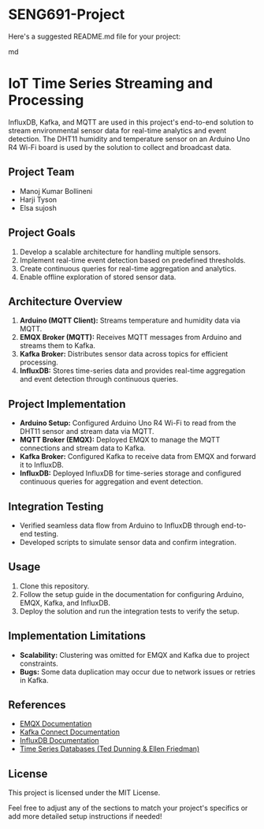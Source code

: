 # SENG691-Project

Here's a suggested README.md file for your project:

md
# IoT Time Series Streaming and Processing

InfluxDB, Kafka, and MQTT are used in this project's end-to-end solution to stream environmental sensor data for real-time analytics and event detection. The DHT11 humidity and temperature sensor on an Arduino Uno R4 Wi-Fi board is used by the solution to collect and broadcast data.

## Project Team
- Manoj Kumar Bollineni
- Harji Tyson
- Elsa sujosh

## Project Goals
1. Develop a scalable architecture for handling multiple sensors.
2. Implement real-time event detection based on predefined thresholds.
3. Create continuous queries for real-time aggregation and analytics.
4. Enable offline exploration of stored sensor data.

## Architecture Overview
1. **Arduino (MQTT Client):** Streams temperature and humidity data via MQTT.
2. **EMQX Broker (MQTT):** Receives MQTT messages from Arduino and streams them to Kafka.
3. **Kafka Broker:** Distributes sensor data across topics for efficient processing.
4. **InfluxDB:** Stores time-series data and provides real-time aggregation and event detection through continuous queries.

## Project Implementation
- **Arduino Setup:** Configured Arduino Uno R4 Wi-Fi to read from the DHT11 sensor and stream data via MQTT.
- **MQTT Broker (EMQX):** Deployed EMQX to manage the MQTT connections and stream data to Kafka.
- **Kafka Broker:** Configured Kafka to receive data from EMQX and forward it to InfluxDB.
- **InfluxDB:** Deployed InfluxDB for time-series storage and configured continuous queries for aggregation and event detection.

## Integration Testing
- Verified seamless data flow from Arduino to InfluxDB through end-to-end testing.
- Developed scripts to simulate sensor data and confirm integration.

## Usage
1. Clone this repository.
2. Follow the setup guide in the documentation for configuring Arduino, EMQX, Kafka, and InfluxDB.
3. Deploy the solution and run the integration tests to verify the setup.

## Implementation Limitations
- **Scalability:** Clustering was omitted for EMQX and Kafka due to project constraints.
- **Bugs:** Some data duplication may occur due to network issues or retries in Kafka.

## References
- [EMQX Documentation](https://www.emqx.io/docs/en/latest/)
- [Kafka Connect Documentation](https://kafka.apache.org/documentation/)
- [InfluxDB Documentation](https://docs.influxdata.com/influxdb/v1.8/)
- [Time Series Databases (Ted Dunning & Ellen Friedman)](https://www.oreilly.com/library/view/time-series-databases/9781491917022/)

## License
This project is licensed under the MIT License.


Feel free to adjust any of the sections to match your project's specifics or add more detailed setup instructions if needed!
